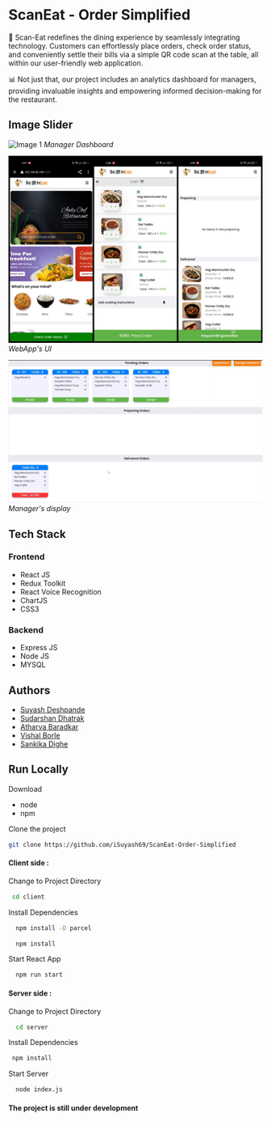 # ScanEat - Order Simplified 

🚀 Scan-Eat redefines the dining experience by seamlessly integrating technology. Customers can effortlessly place orders, check order status, and conveniently settle their bills via a simple QR code scan at the table, all within our user-friendly web application.

📊 Not just that, our project includes an analytics dashboard for managers, providing invaluable insights and empowering informed decision-making for the restaurant.

## Image Slider

![Image 1](../ScanEat-Order_Simplified-main/assets/images/dashboard.png)
*Manager Dashboard*

![Image 2](/assets/images/userPages.jpg)
*WebApp's UI*

![Image 3](/assets/images/managerDisplay.png)
*Manager's display*

## Tech Stack

### Frontend       

- React JS
- Redux Toolkit
- React Voice Recognition
- ChartJS
- CSS3

### Backend

- Express JS
- Node JS
- MYSQL

## Authors

- [Suyash Deshpande](https://github.com/iSuyash69)
- [Sudarshan Dhatrak](https://www.linkedin.com/in/sudarshan-dhatrak-1136b1244/)
- [Atharva Baradkar](https://www.linkedin.com/in/atharva-baradkar-082004293/)
- [Vishal Borle](https://www.linkedin.com/in/vishal-borle-70351020a/)
- [Sankika Dighe](https://www.linkedin.com/in/sanika-dighe-492370246/)

## Run Locally

Download 

- node
- npm

Clone the project 

```bash
git clone https://github.com/iSuyash69/ScanEat-Order-Simplified
```

#### Client side  :

Change to Project Directory

```bash
 cd client
```

Install Dependencies

```bash
  npm install -D parcel
```
```bash
  npm install
```

Start React App

```bash
  npm run start
```

#### Server side :

Change to Project Directory 

```bash
  cd server
```

Install Dependencies

```bash
 npm install
```

Start Server

```bash
  node index.js
```

#### The project is still under development 

